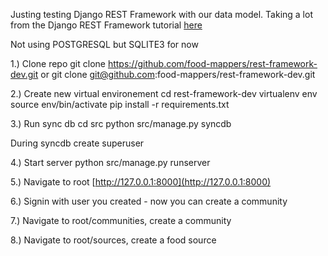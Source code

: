Justing testing Django REST Framework with our data model.  Taking a lot from the Django REST Framework tutorial [here](http://django-rest-framework.org/tutorial/quickstart.html)

Not using POSTGRESQL but SQLITE3 for now

1.) Clone repo
	git clone https://github.com/food-mappers/rest-framework-dev.git
or
	git clone git@github.com:food-mappers/rest-framework-dev.git

2.) Create new virtual environement
	cd rest-framework-dev
	virtualenv env
	source env/bin/activate
	pip install -r requirements.txt

3.) Run sync db
	cd src
	python src/manage.py syncdb

During syncdb create superuser

4.) Start server
	python src/manage.py runserver

5.) Navigate to root [http://127.0.0.1:8000](http://127.0.0.1:8000)

6.) Signin with user you created - now you can create a community

7.) Navigate to root/communities, create a community

8.) Navigate to root/sources, create a food source

